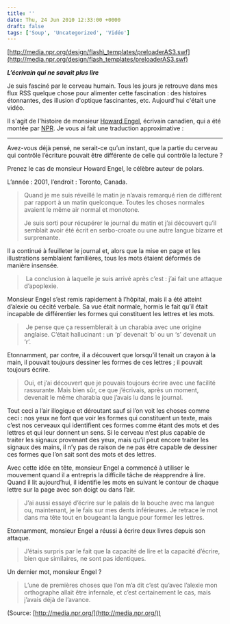 ```yaml
---
title: ''
date: Thu, 24 Jun 2010 12:33:00 +0000
draft: false
tags: ['Soup', 'Uncategorized', 'Vidéo']
---
```


[http://media.npr.org/design/flash\_templates/preloaderAS3.swf](http://media.npr.org/design/flash_templates/preloaderAS3.swf)

**_L’écrivain qui ne savait plus lire_**

Je suis fasciné par le cerveau humain. Tous les jours je retrouve dans mes flux RSS quelque chose pour alimenter cette fascination : des histoires étonnantes, des illusion d'optique fascinantes, etc. Aujourd'hui c'était une vidéo.

Il s'agit de l'histoire de monsieur [Howard Engel](http://en.wikipedia.org/wiki/Howard_Engel), écrivain canadien, qui a été montée par [NPR](http://www.npr.org/templates/story/story.php?storyId=127745750). Je vous ai fait une traduction approximative :

* * *

Avez-vous déjà pensé, ne serait-ce qu’un instant, que la partie du cerveau qui contrôle l’écriture pouvait être différente de celle qui contrôle la lecture ?

Prenez le cas de monsieur Howard Engel, le célèbre auteur de polars.

L’année : 2001, l’endroit : Toronto, Canada.

> Quand je me suis réveillé le matin je n’avais remarqué rien de différent par rapport à un matin quelconque. Toutes les choses normales avaient le même air normal et monotone.
> 
> Je suis sorti pour récupérer le journal du matin et j’ai découvert qu’il semblait avoir été écrit en serbo-croate ou une autre langue bizarre et surprenante.

Il a continué à feuilleter le journal et, alors que la mise en page et les illustrations semblaient familières, tous les mots étaient déformés de manière insensée.

>  La conclusion à laquelle je suis arrivé après c’est : j’ai fait une attaque d’apoplexie.

Monsieur Engel s’est remis rapidement à l’hôpital, mais il a été atteint d’alexie ou cécité verbale. Sa vue était normale, hormis le fait qu’il était incapable de différentier les formes qui constituent les lettres et les mots.

>  Je pense que ça ressemblerait à un charabia avec une origine anglaise. C’était hallucinant : un ‘p’ devenait ‘b’ ou un ‘s’ devenait un ‘r’.

Etonnamment, par contre, il a découvert que lorsqu’il tenait un crayon à la main, il pouvait toujours dessiner les formes de ces lettres ; il pouvait toujours écrire.

> Oui, et j’ai découvert que je pouvais toujours écrire avec une facilité rassurante. Mais bien sûr, ce que j’écrivais, après un moment, devenait le même charabia que j’avais lu dans le journal.

Tout ceci a l’air illogique et déroutant sauf si l’on voit les choses comme ceci : nos yeux ne font que voir les formes qui constituent un texte, mais c’est nos cerveaux qui identifient ces formes comme étant des mots et des lettres et qui leur donnent un sens. Si le cerveau n’est plus capable de traiter les signaux provenant des yeux, mais qu’il peut encore traiter les signaux des mains, il n’y pas de raison de ne pas être capable de dessiner ces formes que l’on sait sont des mots et des lettres.

Avec cette idée en tête, monsieur Engel a commencé à utiliser le mouvement quand il a entrepris la difficile tâche de réapprendre à lire. Quand il lit aujourd’hui, il identifie les mots en suivant le contour de chaque lettre sur la page avec son doigt ou dans l’air.

> J’ai aussi essayé d’écrire sur le palais de la bouche avec ma langue ou, maintenant, je le fais sur mes dents inférieures. Je retrace le mot dans ma tête tout en bougeant la langue pour former les lettres.

Etonnamment, monsieur Engel a réussi à écrire deux livres depuis son attaque.

> J’étais surpris par le fait que la capacité de lire et la capacité d’écrire, bien que similaires, ne sont pas identiques.

Un dernier mot, monsieur Engel ?

> L’une de premières choses que l’on m’a dit c’est qu’avec l’alexie mon orthographe allait être infernale, et c’est certainement le cas, mais j’avais déjà de l’avance.

(Source: [http://media.npr.org/](http://media.npr.org/))